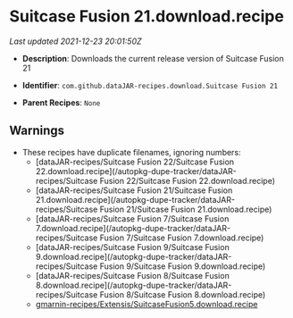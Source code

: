 # Suitcase Fusion 21.download.recipe

_Last updated 2021-12-23 20:01:50Z_

- **Description**: Downloads the current release version of Suitcase Fusion 21

- **Identifier**: `com.github.dataJAR-recipes.download.Suitcase Fusion 21`

- **Parent Recipes**: `None`


## Warnings

- These recipes have duplicate filenames, ignoring numbers:
    - [dataJAR-recipes/Suitcase Fusion 22/Suitcase Fusion 22.download.recipe](/autopkg-dupe-tracker/dataJAR-recipes/Suitcase Fusion 22/Suitcase Fusion 22.download.recipe)
    - [dataJAR-recipes/Suitcase Fusion 21/Suitcase Fusion 21.download.recipe](/autopkg-dupe-tracker/dataJAR-recipes/Suitcase Fusion 21/Suitcase Fusion 21.download.recipe)
    - [dataJAR-recipes/Suitcase Fusion 7/Suitcase Fusion 7.download.recipe](/autopkg-dupe-tracker/dataJAR-recipes/Suitcase Fusion 7/Suitcase Fusion 7.download.recipe)
    - [dataJAR-recipes/Suitcase Fusion 9/Suitcase Fusion 9.download.recipe](/autopkg-dupe-tracker/dataJAR-recipes/Suitcase Fusion 9/Suitcase Fusion 9.download.recipe)
    - [dataJAR-recipes/Suitcase Fusion 8/Suitcase Fusion 8.download.recipe](/autopkg-dupe-tracker/dataJAR-recipes/Suitcase Fusion 8/Suitcase Fusion 8.download.recipe)
    - [gmarnin-recipes/Extensis/SuitcaseFusion5.download.recipe](/autopkg-dupe-tracker/gmarnin-recipes/Extensis/SuitcaseFusion5.download.recipe)